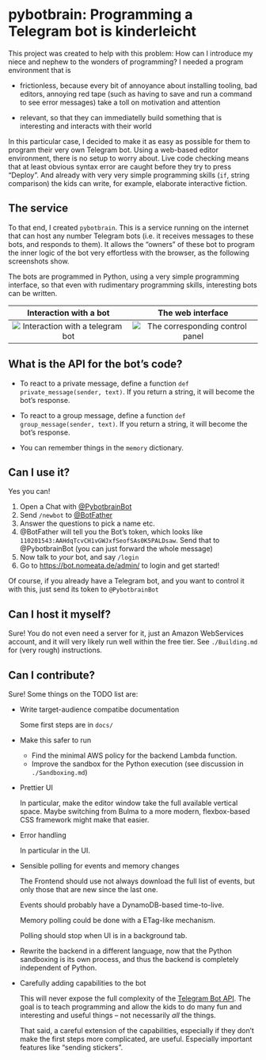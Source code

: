 # pybotbrain: Programming a Telegram bot is kinderleicht

This project was created to help with this problem: How can I introduce my
niece and nephew to the wonders of programming? I needed a program environment
that is

 * frictionless, because every bit of annoyance about installing tooling, bad
   editors, annoying red tape (such as having to save and run a command to see
   error messages) take a toll on motivation and attention

 * relevant, so that they can immediatelly build something that is interesting
   and interacts with their world

In this particular case, I decided to make it as easy as possible for them to
program their very own Telegram bot. Using a web-based editor environment,
there is no setup to worry about. Live code checking means that at least
obvious syntax error are caught before they try to press “Deploy”. And already
with very very simple programming skills (`if`, string comparison) the kids can
write, for example, elaborate interactive fiction.

## The service

To that end, I created `pybotbrain`. This is a service running on the internet
that can host any number Telegram bots (i.e. it receives messages to these bots, and responds to them). It allows the “owners” of these bot to program the inner logic of the bot very effortless with the browser, as the following screenshots show.

The bots are programmed in Python, using a very simple programming interface, so that even with rudimentary programming skills, interesting bots can be written.

Interaction with a bot                                        | The web interface
:------------------------------------------------------------:|:--------------------------------------------------------:
![Interaction with a telegram bot](screenshot-telegram.png)   | ![The corresponding control panel](screenshot-admin.png)

## What is the API for the bot’s code?

 * To react to a private message, define a function `def private_message(sender,
   text)`. If you return a string, it will become the bot’s response.

 * To react to a group message, define a function `def group_message(sender,
   text)`. If you return a string, it will become the bot’s response.

 * You can remember things in the `memory` dictionary.

## Can I use it?

Yes you can!

  1. Open a Chat with [@PybotbrainBot](https://t.me/bybotbrainbot)
  2. Send `/newbot` to [@BotFather](https://t.me/botfather)
  3. Answer the questions to pick a name etc.
  4. @BotFather will tell you the Bot’s token, which looks like `110201543:AAHdqTcvCH1vGWJxfSeofSAs0K5PALDsaw`. Send that to @PybotbrainBot (you can just forward the whole message)
  5. Now talk to _your_ bot, and say `/login`
  6. Go to https://bot.nomeata.de/admin/ to login and get started!

Of course, if you already have a Telegram bot, and you want to control it with this, just send its token to `@PybotbrainBot`

## Can I host it myself?

Sure! You do not even need a server for it, just an Amazon WebServices
account, and it will very likely run well within the free tier. See
`./Building.md` for (very rough) instructions.

## Can I contribute?

Sure! Some things on the TODO list are:

 * Write target-audience compatibe documentation

   Some first steps are in `docs/`

 * Make this safer to run

   * Find the minimal AWS policy for the backend Lambda function.
   * Improve the sandbox for the Python execution (see discussion in `./Sandboxing.md`)

 * Prettier UI

   In particular, make the editor window take the full available vertical
   space. Maybe switching from Bulma to a more modern, flexbox-based CSS
   framework might make that easier.

 * Error handling

   In particular in the UI.

 * Sensible polling for events and memory changes

   The Frontend should use not always download the full list of events, but only
   those that are new since the last one.

   Events should probably have a DynamoDB-based time-to-live.

   Memory polling could be done with a ETag-like mechanism.

   Polling should stop when UI is in a background tab.

 * Rewrite the backend in a different language, now that the Python sandboxing
   is its own process, and thus the backend is completely independent of Python.

 * Carefully adding capabilities to the bot

   This will never expose the full complexity of the [Telegram Bot
   API](https://core.telegram.org/bots/api). The goal is to teach programming
   and allow the kids to do many fun and interesting and useful things – not
   necessarily _all_ the things.

   That said, a careful extension of the capabilities, especially if they don’t
   make the first steps more complicated, are useful. Especially important
   features like “sending stickers”.

